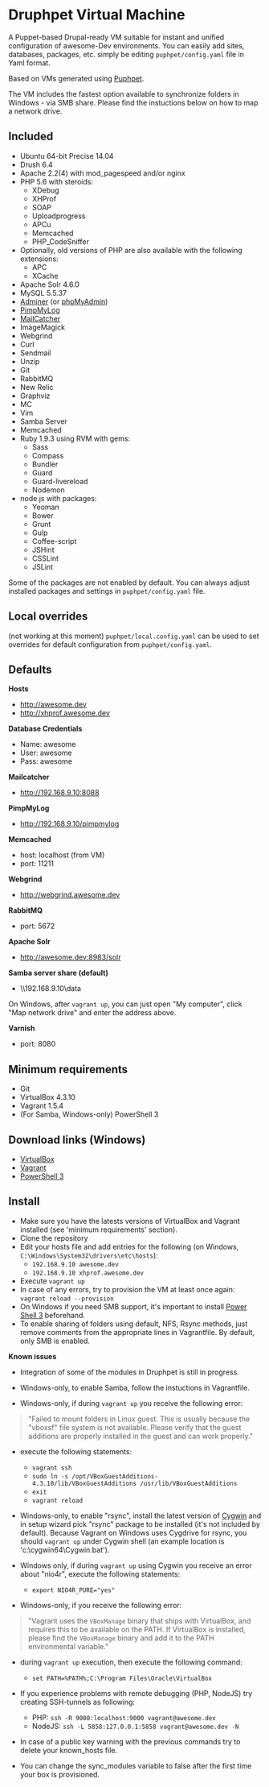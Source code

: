 # Druphpet Virtual Machine #
A Puppet-based Drupal-ready VM suitable for instant and unified configuration of awesome-Dev environments.
You can easily add sites, databases, packages, etc. simply be editing `puphpet/config.yaml` file in Yaml format.

Based on VMs generated using [Puphpet](http://puphpet.com "Puphpet"). 

The VM includes the fastest option available to synchronize folders in Windows - via SMB share. Please find the instuctions below on how to map a network drive.

## Included ##
- Ubuntu 64-bit Precise 14.04
- Drush 6.4
- Apache 2.2(4) with mod_pagespeed and/or nginx
- PHP 5.6 with steroids:
  - XDebug
  - XHProf
  - SOAP
  - Uploadprogress
  - APCu
  - Memcached
  - PHP_CodeSniffer
- Optionally, old versions of PHP are also available with the following extensions:
	- APC
	- XCache
- Apache Solr 4.6.0
- MySQL 5.5.37
- [Adminer](http://www.adminer.org/) (or [phpMyAdmin](http://www.phpmyadmin.net/home_page/index.php))
- [PimpMyLog](http://pimpmylog.com/)
- [MailCatcher](http://mailcatcher.me/)
- ImageMagick
- Webgrind
- Curl
- Sendmail
- Unzip
- Git
- RabbitMQ
- New Relic
- Graphviz
- MC
- Vim
- Samba Server
- Memcached
- Ruby 1.9.3 using RVM with gems:
  - Sass
  - Compass
  - Bundler
  - Guard
  - Guard-livereload
  - Nodemon
- node.js with packages:
    - Yeoman
    - Bower
    - Grunt
    - Gulp
    - Coffee-script
    - JSHint
    - CSSLint
    - JSLint

Some of the packages are not enabled by default. You can always adjust installed packages and settings in `puphpet/config.yaml` file.

## Local overrides
(not working at this moment)
`puphpet/local.config.yaml` can be used to set overrides for default configuration from `puphpet/config.yaml`.

## Defaults
**Hosts**

- http://awesome.dev
- http://xhprof.awesome.dev

**Database Credentials**

* Name: awesome
* User: awesome
* Pass: awesome

**Mailcatcher**

- http://192.168.9.10:8088

**PimpMyLog**

- http://192.168.9.10/pimpmylog

**Memcached**

* host: localhost (from VM)
* port: 11211

**Webgrind**

- http://webgrind.awesome.dev

**RabbitMQ**

- port: 5672

**Apache Solr**

- http://awesome.dev:8983/solr

**Samba server share (default)**

- \\\192.168.9.10\data

On Windows, after `vagrant up`, you can just open "My computer", click "Map network drive" and enter the address above.

**Varnish**

- port: 8080

## Minimum requirements ##
* Git
* VirtualBox 4.3.10
* Vagrant 1.5.4
* (For Samba, Windows-only) PowerShell 3

## Download links (Windows) ##
- [VirtualBox](http://download.virtualbox.org/virtualbox/4.3.10/VirtualBox-4.3.10-93012-Win.exe "Download VirtualBox 4.3.10")
- [Vagrant](https://dl.bintray.com/mitchellh/vagrant/vagrant_1.5.4.msi "Download Vagrant 1.5.4")
- [PowerShell 3](http://www.microsoft.com/en-us/download/details.aspx?id=34595 "Download PowerShell 3")

## Install ##
- Make sure you have the latests versions of VirtualBox and Vagrant installed (see 'minimum requirements' section).
- Clone the repository
- Edit your hosts file and add entries for the following (on Windows, `C:\Windows\System32\drivers\etc\hosts`):
	- `192.168.9.10 awesome.dev`
	- `192.168.9.10 xhprof.awesome.dev`
- Execute `vagrant up`
- In case of any errors, try to provision the VM at least once again: `vagrant reload --provision`
- On Windows if you need SMB support, it's important to install [Power Shell 3](http://www.microsoft.com/en-us/download/details.aspx?id=34595) beforehand.
- To enable sharing of folders using default, NFS, Rsync methods, just remove comments from the appropriate lines in Vagrantfile. By default, only SMB  is enabled.

**Known issues**
- Integration of some of the modules in Druphpet is still in progress.

- Windows-only, to enable Samba, follow the instuctions in Vagrantfile.

- Windows-only, if during `vagrant up` you receive the following error:
> "Failed to mount folders in Linux guest. This is usually because the "vboxsf" file system is not available. Please verify that the guest additions are properly installed in the guest and can work properly."
- execute the following statements:
	- `vagrant ssh`
	- `sudo ln -s /opt/VBoxGuestAdditions-4.3.10/lib/VBoxGuestAdditions /usr/lib/VBoxGuestAdditions`
	- `exit`
	- `vagrant reload`

- Windows-only, to enable "rsync", install the latest version of [Cygwin](http://www.cygwin.com) and in setup wizard pick "rsync" package to be installed (it's not included by default). Because Vagrant on Windows uses Cygdrive for rsync, you should `vagrant up` under Cygwin shell (an example location is 'c:\cygwin64\Cygwin.bat').

- Windows only, if during `vagrant up` using Cygwin you receive an error about "nio4r", execute the following statements:
	- `export NIO4R_PURE="yes"`

- Windows-only, if you receive the following error:
> "Vagrant uses the `VBoxManage` binary that ships with VirtualBox, and requires this to be available on the PATH. If VirtualBox is installed, please find the `VBoxManage` binary and add it to the PATH environmental variable."
- during `vagrant up` execution, then execute the following command:
	- `set PATH=%PATH%;C:\Program Files\Oracle\VirtualBox`

- If you experience problems with remote debugging (PHP, NodeJS) try creating SSH-tunnels as following:
  - PHP: `ssh -R 9000:localhost:9000 vagrant@awesome.dev`
  - NodeJS: `ssh -L 5858:127.0.0.1:5858 vagrant@awesome.dev -N`

- In case of a public key warning with the previous commands try to delete your known_hosts file.

- You can change the sync_modules variable to false after the first time your box is provisioned.
